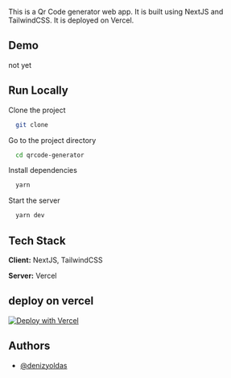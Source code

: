 This is a Qr Code generator web app. It is built using NextJS and TailwindCSS. It is deployed on Vercel.

## Demo

not yet

## Run Locally

Clone the project

```bash
  git clone
```

Go to the project directory

```bash
  cd qrcode-generator
```

Install dependencies

```bash
  yarn
```

Start the server

```bash
  yarn dev
```

## Tech Stack

**Client:** NextJS, TailwindCSS

**Server:** Vercel

## deploy on vercel

[![Deploy with Vercel](https://vercel.com/button)](https://vercel.com/new/clone?repository-url=https%3A%2F%2Fgithub.com%2Fdenizyoldas%2Fqrcode-generator)

## Authors

- [@denizyoldas](https://www.github.com/denizyoldas)
